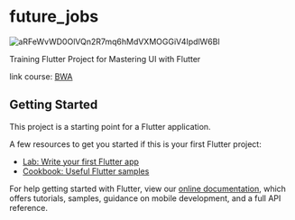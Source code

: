 # future_jobs

![aRFeWvWD0OlVQn2R7mq6hMdVXMOGGiV4IpdlW6Bl](https://user-images.githubusercontent.com/75615789/147186145-93729445-3f93-4815-b19c-b257168838ba.jpeg)


Training Flutter Project for Mastering UI with Flutter

link course: [BWA](https://buildwithangga.com/kelas/mastering-ui-design-to-flutter-jobs-app?thumbnail=TaBA846m5T.149&main_leads=searchresult)



## Getting Started

This project is a starting point for a Flutter application.

A few resources to get you started if this is your first Flutter project:

- [Lab: Write your first Flutter app](https://flutter.dev/docs/get-started/codelab)
- [Cookbook: Useful Flutter samples](https://flutter.dev/docs/cookbook)

For help getting started with Flutter, view our
[online documentation](https://flutter.dev/docs), which offers tutorials,
samples, guidance on mobile development, and a full API reference.
